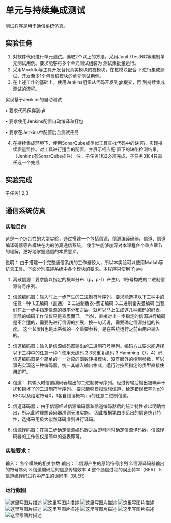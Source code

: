 # 单元与持续集成测试
测试程序是用于通信系统仿真。
## 实验任务
1. 对软件代码进行单元测试。选取2个以上的方法，采用Junit
/TestNG等编制单元测试用例。要求能够将多个单元测试组装为
测试集批量运行。
2. 采用Mockito等工具开发替代真实模块的桩模块，在桩模块配合
下进行集成测试，开发至少1个包含桩模块的单元测试用例。
3. 在上述工作的基础上，使用Jenkins组织从代码开发到git提交，再
到持续集成测试的流程。

实现基于Jenkins的自动测试

• 要求代码保存到git

• 要求使用Jenkins配置自动编译和打包

• 要求在Jenkins中配置后台测试任务

4. 在持续集成环境下，使用SonarQube或类似工具查找代码中的缺
陷，实现持续质量监控。对工具进行适当的配置，并展示相应配
置下的缺陷检测结果。（Jenkins有SonarQube插件）
注：子任务1和2必须完成，子任务3和4只需任选一个完成

## 实验完成
子任务1,2,3





## 通信系统仿真

### 实验目的
这是一个综合性的大型实验，通过搭建一个包括信源、信源编译码器、信道、信道编译码器等各模块在内的仿真通信系统，
使学生能够加深对本课程各个重点章节的理解，更好地掌握通信的本质意义。

说明：
由于搭建一个完整通信系统的工作量较大，所以本实验可以使用Matlab等仿真工具。下面分别描述系统中各个模块的要求。本程序只使用了java
1. 离散信源：要求能以指定的概率分布（p，p-1）产生0，1符号构成的二进制信源符号序列。
2. 信源编码器：输入时上一步产生的二进制符号序列。要求能选择以下三种中的任意一种
  1.无编码（直通）
  2.二进制香农-费诺编码
  3.二进制霍夫曼编码
当我们在上一步中指定信源的概率分布之后，就可以马上生成这几种编码的码表，实际的编码工作仅仅只是查表而已。
当然，直接对上一步指定的信源进行编码是不合适的，需要先进行信源的扩展，换一句话说，需要确定信源分组的长度。
这个长度N也是本系统的一个重要参数，是在系统运行之前由用户输入的。
3. 信道编码器：输入是信源编码器输出的二进制符号序列。编码方式要求能选择以下三种中的任意一种
  1.使用无编码
  2.3次重复编码
  3.Hamming（7，4）码
信道编码器是个简单的一一对应的函数转换模块，没有额外的控制参数，可以事先实现这三种编码器，统一其输入输出格式，运行时按照指定的类型直接使用即可。
4. 信道： 其输入时信道编码器输出的二进制符号序列。经过传输后输出被噪声干扰和损坏了的二进制符号序列。
要求能够模拟理想信道、给定错误概率为p的BSC以及给定符号0，1各自错误概率p,q的任意二进制信道。
5. 信道译码器： 由于信源经过信源编码器和信道编码器后的统计特性难以明确给出，所以此时理想译码器准则无法实施。
因此根据第四步给出的信道统计特性，选择采用极大似然译码准则进行译码。

6. 信源译码器：在第二步确定信源编码器之后即可同时确定信源译码器。信源译码器的工作仅仅是简单的查表即可。

### 实验要求：
输入： 各个模块的相关参数
输出：
  1.信源产生的原始符号序列
  2.信源译码器输出的符号序列
  3.信道编码后的信息传输效率
  4.整个通信过程的误比特率（BER）
  5.信道编译码过程中产生的误码率（BLER）

### 运行截图
![这里写图片描述](pic/0.png)
![这里写图片描述](pic/1.png)
![这里写图片描述](pic/2.png)
![这里写图片描述](pic/3.png)
![这里写图片描述](pic/4.png)
![这里写图片描述](pic/5.png)
![这里写图片描述](pic/6.png)
![这里写图片描述](pic/7.png)
![这里写图片描述](pic/8.png)
